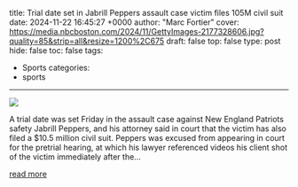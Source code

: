title: Trial date set in Jabrill Peppers assault case victim files 105M civil suit
date: 2024-11-22 16:45:27 +0000
author: "Marc Fortier"
cover: https://media.nbcboston.com/2024/11/GettyImages-2177328606.jpg?quality=85&strip=all&resize=1200%2C675
draft: false
top: false
type: post
hide: false
toc: false
tags:
  - Sports
categories:
  - sports
---

![](https://media.nbcboston.com/2024/11/GettyImages-2177328606.jpg?quality=85&strip=all&resize=1200%2C675)

A trial date was set Friday in the assault case against New England Patriots safety Jabrill Peppers, and his attorney said in court that the victim has also filed a $10.5 million civil suit. Peppers was excused from appearing in court for the pretrial hearing, at which his lawyer referenced videos his client shot of the victim immediately after the…

[read more](https://www.nbcboston.com/news/local/trial-date-set-in-jabrill-peppers-assault-case-victim-files-10-5m-civil-suit/3559044/)
